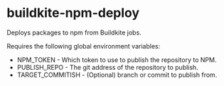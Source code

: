 # buildkite-npm-deploy

Deploys packages to npm from Buildkite jobs.

Requires the following global environment variables:

* NPM_TOKEN - Which token to use to publish the repository to NPM.
* PUBLISH_REPO - The git address of the repository to publish.
* TARGET_COMMITISH - (Optional) branch or commit to publish from.
